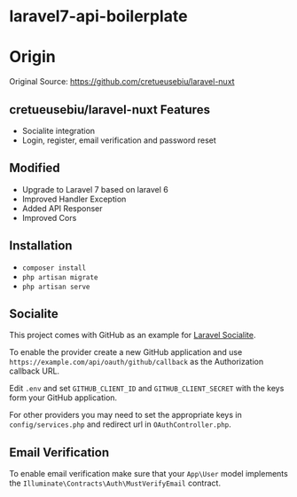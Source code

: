 # laravel7-api-boilerplate

# Origin
Original Source: https://github.com/cretueusebiu/laravel-nuxt

## cretueusebiu/laravel-nuxt Features
- Socialite integration
- Login, register, email verification and password reset

## Modified
- Upgrade to Laravel 7 based on laravel 6
- Improved Handler Exception
- Added API Responser
- Improved Cors

## Installation

- `composer install`
- `php artisan migrate`
- `php artisan serve`

## Socialite

This project comes with GitHub as an example for [Laravel Socialite](https://laravel.com/docs/5.8/socialite).

To enable the provider create a new GitHub application and use `https://example.com/api/oauth/github/callback` as the Authorization callback URL.

Edit `.env` and set `GITHUB_CLIENT_ID` and `GITHUB_CLIENT_SECRET` with the keys form your GitHub application.

For other providers you may need to set the appropriate keys in `config/services.php` and redirect url in `OAuthController.php`.

## Email Verification

To enable email verification make sure that your `App\User` model implements the `Illuminate\Contracts\Auth\MustVerifyEmail` contract.
